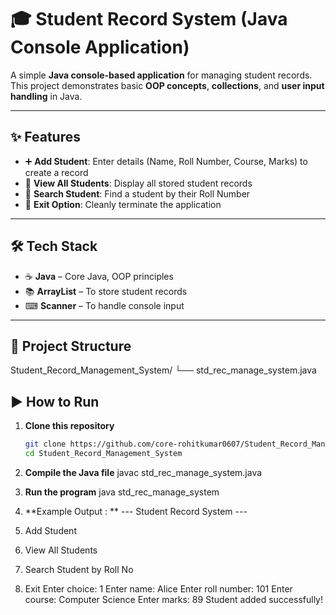 # 🎓 Student Record System (Java Console Application)

A simple **Java console-based application** for managing student records. This project demonstrates basic **OOP concepts**, **collections**, and **user input handling** in Java.  

---

## ✨ Features
- ➕ **Add Student**: Enter details (Name, Roll Number, Course, Marks) to create a record  
- 📄 **View All Students**: Display all stored student records  
- 🔎 **Search Student**: Find a student by their Roll Number  
- 🚪 **Exit Option**: Cleanly terminate the application  

---

## 🛠 Tech Stack
- ☕ **Java** – Core Java, OOP principles  
- 📚 **ArrayList** – To store student records  
- ⌨ **Scanner** – To handle console input  

---

## 📂 Project Structure
Student_Record_Management_System/
└── std_rec_manage_system.java  

## ▶ How to Run
1. **Clone this repository**  
   ```bash
   git clone https://github.com/core-rohitkumar0607/Student_Record_Management_System.git
   cd Student_Record_Management_System

2. **Compile the Java file**
   javac std_rec_manage_system.java

3. **Run the program**
   java std_rec_manage_system

4. **Example Output : **
--- Student Record System ---
1. Add Student
2. View All Students
3. Search Student by Roll No
4. Exit
Enter choice: 1
Enter name: Alice
Enter roll number: 101
Enter course: Computer Science
Enter marks: 89
Student added successfully!

